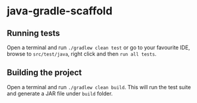 # java-gradle-scaffold

## Running tests
Open a terminal and run `./gradlew clean test` or go to your favourite IDE, browse to `src/test/java`, right click and then `run all tests`.

## Building the project
Open a terminal and run `./gradlew clean build`. This will run the test suite and generate a JAR file under `build` folder.